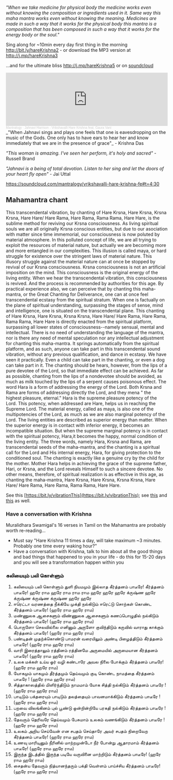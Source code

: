 <!-- title: Hare Krishna! -->

_"When we take medicine for physical body the medicine works even without knowing the composition or ingredients used in it. Same way this maha mantra works even without knowing the meaning. Medicines are made in such a way that it works for the physical body this mantra is a composition that has been composed in such a way that it works for the energy body or the soul."_ 

Sing along for ~10min every day first thing in the morning http://bit.ly/hareKrishna2 - or download the MP3 version at http://j.mp/hareKrishna3 

...and for the ultimate bliss http://j.mp/hareKrishna5  or on [soundcloud](https://soundcloud.com/mantralogy/vrikshavalli-hare-krishna-fe#t=4:30)

<iframe width="100%" height="166" scrolling="no" frameborder="no" allow="autoplay" src="https://w.soundcloud.com/player/?url=https%3A//api.soundcloud.com/tracks/202972097&color=%23ff5500&auto_play=true&hide_related=false&show_comments=true&show_user=true&show_reposts=false&show_teaser=true"></iframe><div style="font-size: 10px; color: #cccccc;line-break: anywhere;word-break: normal;overflow: hidden;white-space: nowrap;text-overflow: ellipsis; font-family: Interstate,Lucida Grande,Lucida Sans Unicode,Lucida Sans,Garuda,Verdana,Tahoma,sans-serif;font-weight: 100;"><a href="https://soundcloud.com/mantralogy" title="Mantralogy" target="_blank" style="color: #cccccc; text-decoration: none;">Mantralogy</a> · <a href="https://soundcloud.com/mantralogy/vrikshavalli-hare-krishna-fe" title="Jahnavi Harrison - Vrikshavalli Hare Krishna feat. Gaura Vani" target="_blank" style="color: #cccccc; text-decoration: none;">Jahnavi Harrison - Vrikshavalli Hare Krishna feat. Gaura Vani</a></div>
_"When Jahnavi sings and plays one feels that one is eavesdropping on the music of the Gods. One only has to have ears to hear her and know immediately that we are  in the presence of grace"_  - Krishna Das

_"This woman is amazing. I've seen her perform, it's holy and sacred"_ - Russell Brand

_"Jahnavi is a being of total devotion. Listen to her sing and let the doors of your heart fly open"_   - Jai Uttal

https://soundcloud.com/mantralogy/vrikshavalli-hare-krishna-fe#t=4:30

## Mahamantra chant

This transcendental vibration, by chanting of Hare Krsna, Hare Krsna, Krsna Krsna, Hare Hare/ Hare Rama, Hare Rama, Rama Rama, Hare Hare, is the sublime method for reviving our Krsna consciousness. As living spiritual souls we are all originally Krsna conscious entities, but due to our asociation with matter since time immemorial, our consciousness is now poluted by material atmosphere. In this polluted concept of life, we are all trying to exploit the resources of material nature, but actually we are becoming more and more entangled in our complexities. This illusion is called maya, or hard struggle for existence over the stringent laws of material nature. This illusory struggle against the material nature can at once be stopped by revival of our Krsna consciousness. Krsna consciousness is not an artificial imposition on the mind. This consciousness is the original energy of the living entity. When we hear the transcendental vibration, this consciousness is revived. And the process is recommended by authorities for this age. By practical experience also, we can perceive that by chanting this maha-mantra, or the Great Chanting for Deliverance, one can at once feel transcendental ecstasy from the spiritual stratum. When one is factually on the plane of spiritual understanding, surpassing the stages of sense, mind and intelligence, one is situated on the transcendental plane. This chanting of Hare Krsna, Hare Krsna, Krsna Krsna, Hare Hare/ Hare Rama, Hare Rama, Rama Rama, Hare Hare is directly enacted from the spiritual platform, surpassing all lower states of consciousness--namely sensual, mental and intellectual. There is no need of understanding the language of the mantra, nor is there any need of mental speculation nor any intellectual adjustment for chanting this maha-mantra. It springs automatically from the spiritual platform, and as such, anyone can take part in this transcendental sound vibration, without any previous qualification, and dance in ecstasy. We have seen it practically. Even a child can take part in the chanting, or even a dog can take part in it. The chanting should be hears, however, from the lips of a pure devotee of the Lord, so that immediate effect can be achieved. As far as possible, chanting from the lips of a nondevotee should be avoided, as much as milk touched by the lips of a serpent causes poisonous effect. The word Hara is a form of addressing the energy of the Lord. Both Krsna and Rama are forms of addressing directly the Lord, and they mena " the highest pleasure, eternal." Hara is the supreme pleasure potency of the Lord. This potency, when addressed are Hare, helps us in reaching the Supreme Lord. The material energy, called as maya, is also one of the multipotencies of the Lord, as much as we are also marginal potency of the Lord. The living entities are described as superior energy than matter. When the superior energy is in contact with inferior energy, it becomes an incompatible situation. But when the supreme marginal potency is in contact with the spiritual potency, Hara,it becomes the happy, normal condition of the living entity. The three words, namely Hara, Krsna and Rama, are transcendental seeds of the maha-mantra, and the chanting is a spiritual call for the Lord and His internal energy, Hara, for giving protection to the conditioned soul. The chanting is exactly like a genuine cry by the child for the mother. Mother Hara helps in achieving the grace of the supreme father, Hari, or Krsna, and the Lord reveals Himself to such a sincere devotee. No other means, therefore, of spiritual realization is as effective in this age, as chanting the maha-mantra, Hare Krsna, Hare Krsna, Krsna Krsna, Hare Hare/ Hare Rama, Hare Rama, Rama Rama, Hare Hare.

See this [https://bit.ly/vibrationThis](https://bit.ly/vibrationThis); see [this](https://bit.ly/vibrationThis2) and [this](http://bit.ly/2T8hmN2) as well.

### Have a conversation with Krishna

Muralidhara Swamigal's 16 verses in Tamil on the Mahamantra are probably worth re-reading...
  - Must say "Hare Krishna 11 times a day, will take maximum ~3 minutes. Probably one time every waking hour?"
  - Have a conversation with Krishna, talk to him about all the good things and bad things that happened to you in your life - do this for 15-20 days and you will see a transformation happen within you

### கலியையும் பலி கொள்ளும்

1. கலியையும் பலி கொள்ளும் துளி நியமமும் இல்லாத
கீர்த்தனம் பாடீரே! கீர்த்தனம் பாடீரே!
ஹரே ராம ஹரே ராம ராம ராம ஹரே ஹரே
ஹரே க்ருஷ்ண ஹரே க்ருஷ்ண க்ருஷ்ண க்ருஷ்ண ஹரே ஹரே
2. ஈரெட்டா வரணத்தை நீக்கியே முக்தி நல்கிடும்
ஈரெட்டு சொற்கள் கொண்ட கீர்த்தனம் பாடீரே! (ஹரே ராம ஹரே ராம)
3. மண்ணுலக ஆசைகளும் விண்ணுலக ஆசைகளும்
கணப்பொழுதில் நல்கிடும் கீர்த்தனம் பாடீரே! (ஹரே ராம ஹரே ராம)
4. பொருளோ செலவில்லை எனினும் அருளோ குவிந்திடும்
கருவில் வாராது காக்கும் கீர்த்தனம் பாடீரே! (ஹரே ராம ஹரே ராம)
5. பண்டிதன் முதற்க்கொண்டு பாமரன் வரையிலும்
அண்டி பிழைத்திடும் கீர்த்தனம் பாடீரே! (ஹரே ராம ஹரே ராம)
6. வாரி இரைத்தாலும் ரத்தினம் ரத்தினமே
அருமையில் அருமையான கீர்த்தனம் பாடீரே! (ஹரே ராம ஹரே ராம)
7. உலக மக்கள் உய்ய ஓர் வழி கண்டாரே
அவல நிலை போக்கும் கீர்த்தனம் பாடீரே! (ஹரே ராம ஹரே ராம)
8. யோகமும் யாகமும் தீர்த்தமும் தெய்வமும்
குடி கொண்ட நாமத்தை கீர்த்தனம் பாடீரே ! (ஹரே ராம ஹரே ராம)
9. சித்தாகாஸத்தில் மிளிர்ந்திடும் நாமமாம்
யோக சித்தி நல்கிடும் கீர்த்தனம் பாடீரே ! (ஹரே ராம ஹரே ராம)
10. பாடிடும் பக்தரையும் பாடிடும் தலத்தையும்
பாவனமாக்கிடும் கீர்த்தனம் பாடீரே ! (ஹரே ராம ஹரே ராம)
11. பறவை விலங்கினம் புல் பூண்டு ஒன்றின்றியே
பரகதி நல்கிடும் கீர்த்தனம் பாடீரே ! (ஹரே ராம ஹரே ராம)
12. தேவரும் தெரிவரே தெய்வமும் பேசுமாம்
உலகம் வணங்கிடும் கீர்த்தனம் பாடீரே ! (ஹரே ராம ஹரே ராம)
13. உலகம் அறிய செய்வேன் என சபதம் செய்தாரே
அவர் சபதம் நிறைவேற கீர்த்தனம் பாடீரே! (ஹரே ராம ஹரே ராம)
14. உணவு மாரிடினும் நீரினில் மாற்றமுன்டோ
நீர் போன்று ஆதாரமாம் கீர்த்தனம் பாடீரே! (ஹரே ராம ஹரே ராம)
15. இருந்த இடத்தில் இருந்த படியே
வருவினை மாற்றிடும் கீர்த்தனம் பாடீரே! (ஹரே ராம ஹரே ராம)
16. சைதன்ய தேவரும் நித்யானந்தரும்
பக்தி வெள்ளம் பாய்ச்சிய கீர்த்தனம் பாடீரே! (ஹரே ராம ஹரே ராம)


